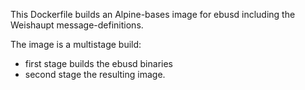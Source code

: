 This Dockerfile builds an Alpine-bases image for ebusd including the Weishaupt message-definitions.                                                         

The image is a multistage build:
* first stage builds the ebusd binaries
* second stage the  resulting image.
